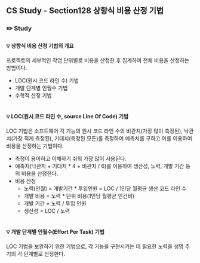 ## CS Study - Section128 상향식 비용 산정 기법
### ✏️ Study
#### 💡 상향식 비용 산정 기법의 개요
프로젝트의 세부적인 작업 단위별로 비용을 산정한 후 집계하여 전체 비용을 산정하는 방법이다.
- LOC(원시 코드 라인 수) 기법
- 개발 단계별 인월수 기법
- 수학적 산정 기법
<br><br>

#### 💡 LOC(원시 코드 라인 수, source Line Of Code) 기법
LOC 기법은 소프트웨어 각 기능의 원시 코드 라인 수의 비관치(가장 많이 측정된), 낙관치(가장 적게 측정된), 기대치(측정된 모든)를 측정하여 예측치를 구하고 이를 이용하여 비용을 산정하는 기법이다.
- 측정이 용이하고 이해하기 쉬워 가장 많이 사용된다.
- 예측치(낙관치 + 기대치 * 4 + 비관치 / 6)를 이용하여 생산성, 노력, 개발 기간 등의 비용을 산정한다.
- 비용 산정
  - 노력(인월) = 개발기간 * 투입인원 = LOC / 1인당 월평균 생산 코드 라인 수
  - 개발 비용 = 노력 * 단위 비용(1인당 월평균 인건비)
  - 개발 기간 = 노력 / 투입 인원
  - 생산성 = LOC / 노력
<br><br>

#### 💡 개발 단계별 인월수(Effort Per Task) 기법
LOC 기법을 보완하기 위한 기법으로, 각 기능을 구현시키는 데 필요한 노력을 생명 주기의 각 단계별로 산정한다.